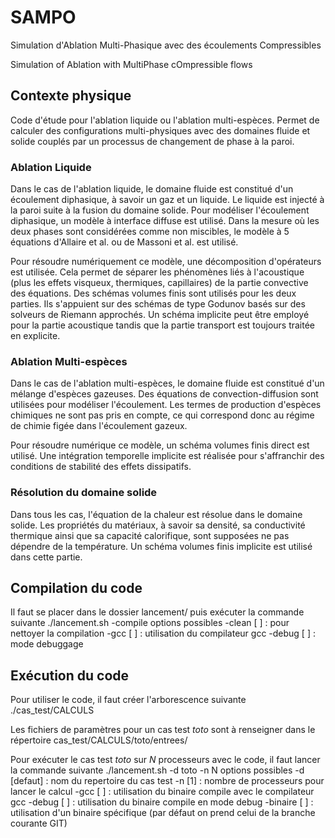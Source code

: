 # SAMPO
Simulation d'Ablation Multi-Phasique avec des écoulements Compressibles

Simulation of Ablation with MultiPhase cOmpressible flows

## Contexte physique
Code d'étude pour l'ablation liquide ou l'ablation multi-espèces.
Permet de calculer des configurations multi-physiques avec des domaines fluide et solide couplés par un processus de changement de phase à la paroi.

### Ablation Liquide 
Dans le cas de l'ablation liquide, le domaine fluide est constitué d'un écoulement diphasique, à savoir un gaz et un liquide.
Le liquide est injecté à la paroi suite à la fusion du domaine solide.
Pour modéliser l'écoulement diphasique, un modèle à interface diffuse est utilisé. Dans la mesure où les deux phases sont considérées comme non miscibles, le modèle à 5 équations d'Allaire et al. ou de Massoni et al. est utilisé.

Pour résoudre numériquement ce modèle, une décomposition d'opérateurs est utilisée. Cela permet de séparer les phénomènes liés à l'acoustique (plus les effets visqueux, thermiques, capillaires) de la partie convective des équations.
Des schémas volumes finis sont utilisés pour les deux parties. Ils s'appuient sur des schémas de type Godunov basés sur des solveurs de Riemann approchés.
Un schéma implicite peut être employé pour la partie acoustique tandis que la partie transport est toujours traitée en explicite.


### Ablation Multi-espèces
Dans le cas de l'ablation multi-espèces, le domaine fluide est constitué d'un mélange d'espèces gazeuses. Des équations de convection-diffusion sont utilisées pour modéliser l'écoulement. Les termes de production d'espèces chimiques ne sont pas pris en compte, ce qui correspond donc au régime de chimie figée dans l'écoulement gazeux.

Pour résoudre numérique ce modèle, un schéma volumes finis direct est utilisé. Une intégration temporelle implicite est réalisée pour s'affranchir des conditions de stabilité des effets dissipatifs. 

### Résolution du domaine solide
Dans tous les cas, l'équation de la chaleur est résolue dans le domaine solide. Les propriétés du matériaux, à savoir sa densité, sa conductivité thermique ainsi que sa capacité calorifique, sont supposées ne pas dépendre de la température. 
Un schéma volumes finis implicite est utilisé dans cette partie.

## Compilation du code
Il faut se placer dans le dossier lancement/ puis exécuter la commande suivante
./lancement.sh -compile
 options possibles
 -clean     [ ]      : pour nettoyer la compilation
 -gcc       [ ]      : utilisation du compilateur gcc
 -debug     [ ]      : mode debuggage

## Exécution du code
Pour utiliser le code, il faut créer l'arborescence suivante
./cas_test/CALCULS

Les fichiers de paramètres pour un cas test *toto* sont à renseigner dans le répertoire cas_test/CALCULS/toto/entrees/

Pour exécuter le cas test *toto* sur *N* processeurs avec le code, il faut lancer la commande suivante
./lancement.sh -d toto -n N
 options possibles
 -d         [defaut] : nom du repertoire du cas test 
 -n         [1]      : nombre de processeurs pour lancer le calcul
 -gcc       [ ]      : utilisation du binaire compile avec le compilateur gcc
 -debug     [ ]      : utilisation du binaire compile en mode debug
 -binaire   [ ]      : utilisation d'un binaire spécifique (par défaut on prend celui de la branche courante GIT)
